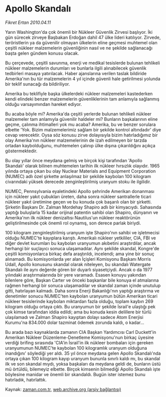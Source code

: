 # Apollo Skandalı

*Fikret Ertan 2010.04.11*

<tr><td class="metin" colspan="2" style="padding-top: 20px; padding-left: 5px; ">Yarın Washington'da çok önemli bir Nükleer Güvenlik Zirvesi başlıyor. İki gün sürecek zirveye Başbakan Erdoğan dahil 47 ülke lideri katılıyor. Zirvede, teröristlerin ya da güvenilir olmayan ülkelerin eline geçmesi muhtemel olan çeşitli nükleer malzemelerin güvenliğinin nasıl ve ne şekilde sağlanacağı başta gelen gündem konusu olacak.</td></tr><tr><td class="metin" colspan="2" style="padding-top: 20px; padding-left: 5px; "><p>Bu çerçevede, çeşitli savunma, enerji ve medikal tesislerde bulunan tehlikeli nükleer malzemelerin durumları ve bunlarla ilgili alınabilecek güvenlik tedbirleri masaya yatırılacak. Haber ajanslarına verilen taslak bildiride Amerika'nın bu tür malzemelerin 4 yıl içinde güvenli hale getirilmesi yolunda bir teklif sunacağı da bildiriliyor.
<p>Amerika bu teklifiyle başka ülkelerdeki nükleer malzemeleri kastederken kendi elindeki benzer malzemelerin güvenliklerinin tam anlamıyla sağlanmış olduğu varsayımından hareket ediyor.
<p>Bu acaba böyle mi? Amerika'da çeşitli yerlerde bulunan tehlikeli nükleer malzemeler tam anlamıyla güvenilir haldeler mi? Bunların başkalarının eline geçme, çalınma ihtimalleri yok mu acaba? Amerika, bu ve benzer sorulara elbette 'Yok. Bizim malzemelerimiz sağlam bir şekilde kontrol altındadır' diye cevap verecektir. Oysa söz konusu zirve dolayısıyla bizim hatırladığımız bir olay Amerika'nın nükleer malzemelerinin de izah edilmeyen bir tarzda ortadan kaybolduğunu, muhtemelen çalınıp ülke dışına çıkarıldığını açıkça göstermektedir.
<p>Bu olay yıllar önce meydana gelmiş ve birçok kişi tarafından 'Apollo Skandalı' olarak bilinen muhtemelen tarihin ilk nükleer hırsızlık olayıdır. 1965 yılında ortaya çıkan bu olay Nuclear Materials and Equipment Corporation (NUMEC) adlı özel şirkette anlaşılmaz bir şekilde kaybolan 100 kilogram civarındaki yüksek derecede zenginleştirilmiş uranyum stoku ile ilgilidir.
<p>NUMEC, Pennsylvania eyaletindeki Apollo şehrinde Amerikan donanması için nükleer yakıt çubukları üreten, daha sonra nükleer santrallerle ticari nükleer yakıt üretimine geçen ve bu konuda çok başarılı olan bir şirketti. Şirketin Başkanı Dr. Zalman Mordehay Shapiro adlı bir kimyacıydı. Sahasında yaptığı buluşlarla 15 kadar orijinal patentin sahibi olan Shapiro, dünyanın ve Amerika'nın ilk nükleer denizaltısı Nautilus'un nükleer reaktörünün geliştirilmesinde çok önemli rol oynamış, son derece parlak biriydi.
<p>100 kilogram zenginleştirilmiş uranyum işte Shapiro'nın sahibi ve işletmecisi olduğu NUMEC'te kayıplara karıştı. Amerikalı nükleer yetkililer, CIA, FBI ve diğer devlet kurumları bu kaybolan uranyumun akıbetini araştırdılar, ancak herhangi bir suçlayıcı sonuca ulaşamadılar. Aynı şekilde skandal, Kongre'de çeşitli komisyonlarca birkaç defa araştırıldı, incelendi; ama yine bir sonuç alınamadı. Bu komisyonlarda yer alan İçişleri Komisyonu Başkanı Morris Udall, Apollo konusunu skandal olarak niteleyen, bu skandalı Watergate Skandalı ile aynı değerde gören bir duyarlı siyasetçiydi. Ancak o da 1977 yılındaki araştırmalarında bir yere varamadı. Esasen konuyu yakından bilenlere göre, Başkan Carter ve önceki başkanlar bile konuya el atmalarına rağmen herhangi bir sonuca ulaşamadılar ve skandal zaman içinde unutulup gitti, hatırlayan kalmadı. Daha sonra Enerji Bakanlığı'nın yaptığı araştırma ve denetimler sonucu NUMEC'ten kaybolan uranyumun bütün Amerikan ticari nükleer tesislerinde kaybolan miktardan fazla olduğu, toplam kaybın 269 kilogram olduğu ortaya çıktı. Bu uranyumun bir şekilde İsrail'e ulaştığı pek çok kimse tarafından iddia edildi; ama bu konuda kesin delillere bir türlü ulaşılamadı ve Zalman Shapiro kayıptan dolayı sadece Atom Enerjisi Kurumu'na 834.000 dolar tazminat ödemek zorunda kaldı, o kadar...
<p>Bu arada bazı kaynaklarda zamanın CIA Başkan Yardımcısı Carl Duckett'in Amerikan Nükleer Düzenleme-Denetleme Komisyonu'nun birkaç üyesine verdiği brifing sırasında 'CIA'in İsrail'in ilk nükleer bombaları için gereken uranyumunun NUMEC'te kaybolan 100 kilogramlık uranyum olduğuna inandığını' söylediği yer aldı. 35 yıl önce meydana gelen Apollo Skandalı'nda ortaya çıkan 100 kilogram kayıp uranyum bununla sınırlı kaldı mı, bu skandal ilk ve son skandal mıydı, yoksa başkaları da meydana geldi de, bunların üstü mü örtüldü, bilemeyiz elbette. Birçok kimsenin bilmediği Apollo Skandalı işte böylesine manidar ve önemli bir skandaldı. Bugün ister istemez bunu hatırladık, hatırlattık.<br/></p></p></p></p></p></p></p></td></tr>

Kaynak: [zaman.com.tr](http://zaman.com.tr/yazar.do?yazino=971750), [web.archive.org (arşiv bağlantısı)](http://web.archive.org/web/20100416055240/http://zaman.com.tr:80/yazar.do?yazino=971750)
